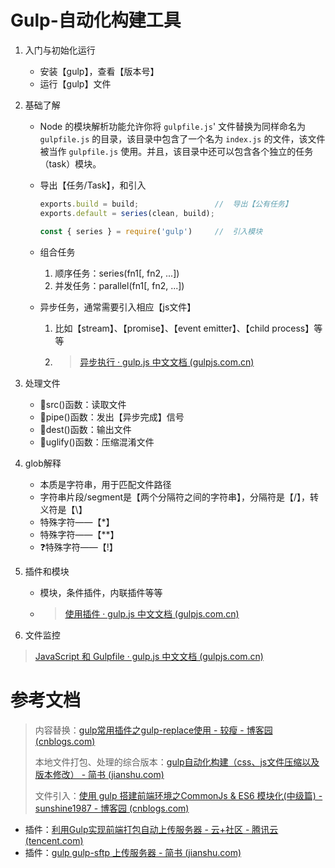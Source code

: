 # Gulp-自动化构建工具

1. 入门与初始化运行

   - 安装【gulp】，查看【版本号】
   - 运行【gulp】文件

2. 基础了解

   - Node 的模块解析功能允许你将 `gulpfile.js`' 文件替换为同样命名为 `gulpfile.js` 的目录，该目录中包含了一个名为 `index.js` 的文件，该文件被当作 `gulpfile.js` 使用。并且，该目录中还可以包含各个独立的任务（task）模块。

   - 导出【任务/Task】，和引入

     ```javascript
     exports.build = build;					//	导出【公有任务】
     exports.default = series(clean, build);
     
     const { series } = require('gulp')		//	引入模块
     ```

   - 组合任务

     1. 顺序任务：series(fn1[, fn2, ...])
     2. 并发任务：parallel(fn1[, fn2, ...])

   - 异步任务，通常需要引入相应【js文件】

     1. 比如【stream】、【promise】、【event emitter】、【child process】等等

     2. > [异步执行 · gulp.js 中文文档 (gulpjs.com.cn)](https://www.gulpjs.com.cn/docs/getting-started/async-completion/)

3. 处理文件

   - :pineapple:src()函数：读取文件
   - :pineapple:pipe()函数：发出【异步完成】信号
   - :pineapple:dest()函数：输出文件
   - :pineapple:uglify()函数：压缩混淆文件

4. glob解释

   - 本质是字符串，用于匹配文件路径
   - 字符串片段/segment是【两个分隔符之间的字符串】，分隔符是【/】，转义符是【\\】
   - 特殊字符——【*】
   - 特殊字符——【**】
   - :question:特殊字符——【!】

5. 插件和模块

   - 模块，条件插件，内联插件等等

   - > [使用插件 · gulp.js 中文文档 (gulpjs.com.cn)](https://www.gulpjs.com.cn/docs/getting-started/using-plugins/)

6. 文件监控

> [JavaScript 和 Gulpfile · gulp.js 中文文档 (gulpjs.com.cn)](https://www.gulpjs.com.cn/docs/getting-started/javascript-and-gulpfiles/)

# 参考文档

> 内容替换：[gulp常用插件之gulp-replace使用 - 较瘦 - 博客园 (cnblogs.com)](https://www.cnblogs.com/jiaoshou/p/12184941.html)
>
> 本地文件打包、处理的综合版本：[gulp自动化构建（css、js文件压缩以及版本修改） - 简书 (jianshu.com)](https://www.jianshu.com/p/a37457cfbf3f)
>
> 文件引入：[使用 gulp 搭建前端环境之CommonJs & ES6 模块化(中级篇) - sunshine1987 - 博客园 (cnblogs.com)](https://www.cnblogs.com/lidongyue/articles/5269755.html)

- 插件：[利用Gulp实现前端打包自动上传服务器 - 云+社区 - 腾讯云 (tencent.com)](https://cloud.tencent.com/developer/article/1653701)
- 插件：[gulp gulp-sftp 上传服务器 - 简书 (jianshu.com)](https://www.jianshu.com/p/cbbfccfde747)